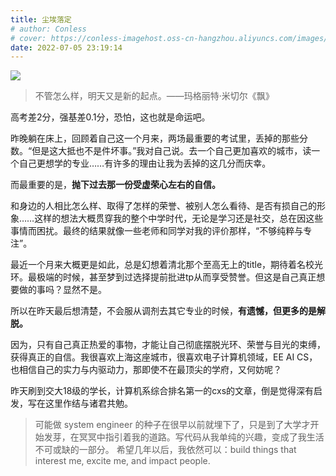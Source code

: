 ```yaml
---
title: 尘埃落定
# author: Conless
# cover: https://conless-imagehost.oss-cn-hangzhou.aliyuncs.com/images/%E5%BE%AE%E4%BF%A1%E5%9B%BE%E7%89%87_20220705232021.jpg
date: 2022-07-05 23:19:14
---
```

![](https://conless-imagehost.oss-cn-hangzhou.aliyuncs.com/images/%E5%BE%AE%E4%BF%A1%E5%9B%BE%E7%89%87_20220705232021.jpg)
> 不管怎么样，明天又是新的起点。——玛格丽特·米切尔《飘》

高考差2分，强基差0.1分，恐怕，这也就是命运吧。

昨晚躺在床上，回顾着自己这一个月来，两场最重要的考试里，丢掉的那些分数。“但是这大抵也不是件坏事。”我对自己说。去一个自己更加喜欢的城市，读一个自己更想学的专业……有许多的理由让我为丢掉的这几分而庆幸。

而最重要的是，__抛下过去那一份受虚荣心左右的自信。__

和身边的人相比怎么样、取得了怎样的荣誉、被别人怎么看待、是否有损自己的形象……这样的想法大概贯穿我的整个中学时代，无论是学习还是社交，总在因这些事情而困扰。最终的结果就像一些老师和同学对我的评价那样，“不够纯粹与专注”。

最近一个月来大概更是如此，总是幻想着清北那个至高无上的title，期待着名校光环。最极端的时候，甚至梦到过选择提前批进tp从而享受赞誉。但这是自己真正想要做的事吗？显然不是。

所以在昨天最后想清楚，不会服从调剂去其它专业的时候，__有遗憾，但更多的是解脱。__

因为，只有自己真正热爱的事物，才能让自己彻底摆脱光环、荣誉与目光的束缚，获得真正的自信。我很喜欢上海这座城市，很喜欢电子计算机领域，EE AI CS，也相信自己的实力与内驱动力，那即使不在最顶尖的学府，又何妨呢？

昨天刷到交大18级的学长，计算机系综合排名第一的cxs的文章，倒是觉得深有启发，写在这里作结与诸君共勉。

> 可能做 system engineer 的种子在很早以前就埋下了，只是到了大学才开始发芽，在冥冥中指引着我的道路。写代码从我单纯的兴趣，变成了我生活不可或缺的一部分。
>希望几年以后，我依然可以：build things that interest me, excite me, and impact people.

